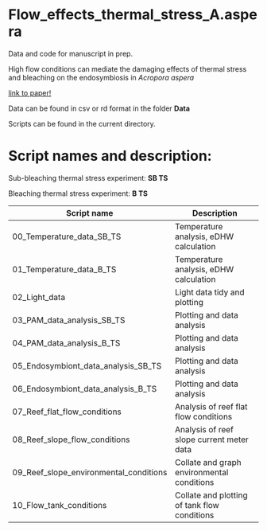 
# Flow_effects_thermal_stress_A.aspera

Data and code for manuscript in prep.

High flow conditions can mediate the damaging effects of thermal stress and bleaching on the endosymbiosis in *Acropora aspera*

[link to paper!](http://google.com)

Data can be found in csv or rd format in the folder **Data**

Scripts can be found in the current directory.

# Script names and description:

Sub-bleaching thermal stress experiment: **SB TS** 

Bleaching thermal stress experiment: **B TS**

Script name | Description
------------ | -------------
00_Temperature_data_SB_TS | Temperature analysis, eDHW calculation
01_Temperature_data_B_TS | Temperature analysis, eDHW calculation
02_Light_data | Light data tidy and plotting
03_PAM_data_analysis_SB_TS | Plotting and data analysis
04_PAM_data_analysis_B_TS | Plotting and data analysis
05_Endosymbiont_data_analysis_SB_TS | Plotting and data analysis
06_Endosymbiont_data_analysis_B_TS | Plotting and data analysis
07_Reef_flat_flow_conditions | Analysis of reef flat flow conditions
08_Reef_slope_flow_conditions | Analysis of reef slope current meter data
09_Reef_slope_environmental_conditions | Collate and graph environmental conditions
10_Flow_tank_conditions | Collate and plotting of tank flow conditions





